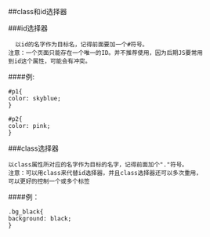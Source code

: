 ##class和id选择器

###id选择器
```
  以id的名字作为目标名，记得前面要加一个#符号。
注意：一个页面只能存在一个唯一的ID。并不推荐使用，因为后期JS要常用
到id这个属性，可能会有冲突。
```
####例:
```
#p1{
color: skyblue;
}

#p2{
color: pink;
}
```

###class选择器
```
以class属性所对应的名字作为目标的名字，记得前面加个"."符号。
注意：可以用class来代替id选择器，并且class选择器还可以多次重用，
可以更好的控制一个或多个标签
```
####例：
```
.bg_black{
background: black;
}
```











